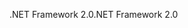 <span data-ttu-id="29dff-101">.NET Framework 2.0</span><span class="sxs-lookup"><span data-stu-id="29dff-101">.NET Framework 2.0</span></span>